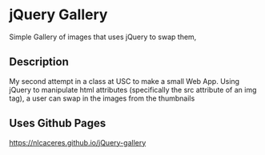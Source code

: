 # jQuery Gallery
Simple Gallery of images that uses jQuery to swap them,

## Description
My second attempt in a class at USC to make a small Web App. 
Using jQuery to manipulate html attributes (specifically the src attribute
of an img tag), a user can swap in the images from the thumbnails

## Uses Github Pages
https://nlcaceres.github.io/jQuery-gallery
